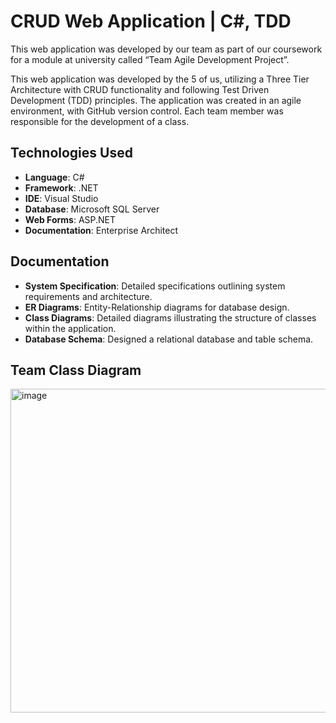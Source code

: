 # CRUD Web Application | C#, TDD

This web application was developed by our team as part of our coursework for a module at university called “Team Agile Development Project”. 

This web application was developed by the 5 of us, utilizing a Three Tier Architecture with CRUD functionality and following Test Driven Development (TDD) principles. The application was created in an agile environment, with GitHub version control. Each team member was responsible for the development of a class. 

## Technologies Used

- **Language**: C#
- **Framework**: .NET
- **IDE**: Visual Studio
- **Database**: Microsoft SQL Server
- **Web Forms**: ASP.NET
- **Documentation**: Enterprise Architect

## Documentation

- **System Specification**: Detailed specifications outlining system requirements and architecture.
- **ER Diagrams**: Entity-Relationship diagrams for database design.
- **Class Diagrams**: Detailed diagrams illustrating the structure of classes within the application.
- **Database Schema**: Designed a relational database and table schema.

## Team Class Diagram
<img width="518" alt="image" src="https://github.com/user-attachments/assets/18ae0cc0-daf5-46f3-8f98-5618c208f008">
